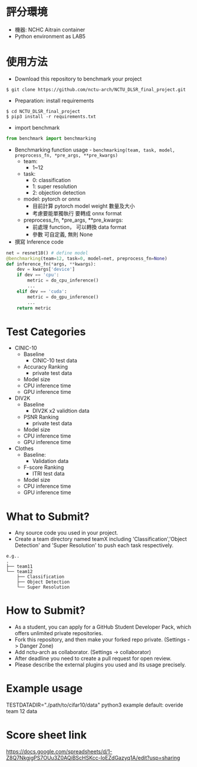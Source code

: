 # 評分環境
- 機器: NCHC Aitrain container
- Python environment as LAB5
# 使用方法
- Download this repository to benchmark your project
```shell
$ git clone https://github.com/nctu-arch/NCTU_DLSR_final_project.git
```
- Preparation: install requirements
```shell
$ cd NCTU_DLSR_final_project
$ pip3 install -r requirements.txt
```
- import benchmark
```python
from benchmark import benchmarking
```
- Benchmarking function usage - `benchmarking(team, task, model, preprocess_fn, *pre_args, **pre_kwargs)`
  - team: 
      - 1~12
  - task: 
    - 0: classification
    - 1: super resolution
    - 2: objection detection
  - model: pytorch or onnx
    - 目前計算 pytorch model weight 數量及大小
    - 考慮要能單獨執行 要轉成 onnx format
  - preprocess_fn, *pre_args, **pre_kwargs: 
    - 前處理 function， 可以轉換 data format
    - 參數 可自定義, 無則 None
- 撰寫 Inference code
```python
net = resnet18() # define model 
@benchmarking(team=12, task=0, model=net, preprocess_fn=None)
def inference_fn(*args, **kwargs):
    dev = kwargs['device']
    if dev == 'cpu':
        metric = do_cpu_inference()
        ...
    elif dev == 'cuda':
        metric = do_gpu_inference()
        ...
    return metric
```
# Test Categories
* CINIC-10
    * Baseline
        * CINIC-10 test data
    * Accuracy Ranking
        * private test data
    * Model size
    * CPU inference time
    * GPU inference time
* DIV2K
    * Baseline
        * DIV2K x2 validtion data
    * PSNR Ranking
        * private test data
    * Model size
    * CPU inference time
    * GPU inference time
* Clothes
    * Baseline: 
        * Validation data
    * F-score Ranking
        * ITRI test data
    * Model size
    * CPU inference time
    * GPU inference time
# What to Submit?
* Any source code you used in your project.
* Create a team directory named teamX including 'Classification','Object Detection' and 'Super Resolution' to push each task respectively.
```
e.g..
.
├── team11
└── team12
    ├── Classification
    ├── Object Detection
    └── Super Resolution
```
# How to Submit?
* As a student, you can apply for a GitHub Student Developer Pack, which offers unlimited private repositories.
* Fork this repository, and then make your forked repo private. (Settings -> Danger Zone)
* Add nctu-arch as collaborator. (Settings -> collaborator)
* After deadline you need to create a pull request for open review.
* Please describe the external plugins you used and its usage precisely.
# Example usage
  TESTDATADIR="./path/to/cifar10/data" python3 example
  default: overide team 12 data
# Score sheet link
https://docs.google.com/spreadsheets/d/1-Z8Q7NkgjgPS7OUu3Z0AQiBScHSKcc-IoEZdGazyq1A/edit?usp=sharing
